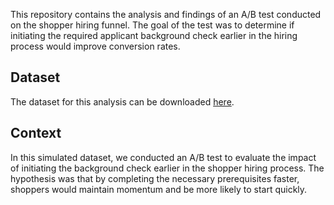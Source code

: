 This repository contains the analysis and findings of an A/B test conducted on the shopper hiring funnel. The goal of the test was to determine if initiating the required applicant background check earlier in the hiring process would improve conversion rates.
 
 ## Dataset
 The dataset for this analysis can be downloaded [here](link-to-dataset).
 
 ## Context
 In this simulated dataset, we conducted an A/B test to evaluate the impact of initiating the background check earlier in the shopper hiring process. The hypothesis was that by completing the necessary prerequisites faster, shoppers would maintain momentum and be more likely to start quickly.